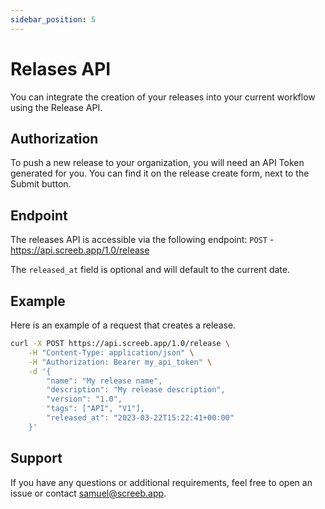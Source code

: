 ```yaml
---
sidebar_position: 5
---
```


# Relases API

You can integrate the creation of your releases into your current workflow using the Release API.

## Authorization

To push a new release to your organization, you will need an API Token generated for you. You can find it on the release create form, next to the Submit button.

## Endpoint

The releases API is accessible via the following endpoint: `POST` - https://api.screeb.app/1.0/release

The `released_at` field is optional and will default to the current date.

## Example

Here is an example of a request that creates a release.

```bash
curl -X POST https://api.screeb.app/1.0/release \
    -H "Content-Type: application/json" \
    -H "Authorization: Bearer my_api_token" \
    -d '{
        "name": "My release name",
        "description": "My release description",
        "version": "1.0",
        "tags": ["API", "V1"],
        "released_at": "2023-03-22T15:22:41+00:00"
    }'
```

## Support

If you have any questions or additional requirements, feel free to open an issue or contact samuel@screeb.app.